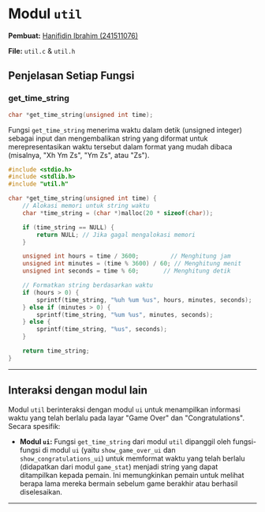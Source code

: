 # Modul `util`

**Pembuat:** [Hanifidin Ibrahim (241511076)](https://github.com/Hanif13579)

**File:** `util.c` & `util.h`

## Penjelasan Setiap Fungsi

### **get_time_string**

```c title="util.h"
char *get_time_string(unsigned int time);
```

Fungsi `get_time_string` menerima waktu dalam detik (unsigned integer) sebagai input dan mengembalikan string yang diformat untuk merepresentasikan waktu tersebut dalam format yang mudah dibaca (misalnya, "Xh Ym Zs", "Ym Zs", atau "Zs").

```c title="util.c"
#include <stdio.h>
#include <stdlib.h>
#include "util.h"

char *get_time_string(unsigned int time) {
    // Alokasi memori untuk string waktu
    char *time_string = (char *)malloc(20 * sizeof(char));

    if (time_string == NULL) {
        return NULL; // Jika gagal mengalokasi memori
    }

    unsigned int hours = time / 3600;         // Menghitung jam
    unsigned int minutes = (time % 3600) / 60; // Menghitung menit
    unsigned int seconds = time % 60;       // Menghitung detik

    // Formatkan string berdasarkan waktu
    if (hours > 0) {
        sprintf(time_string, "%uh %um %us", hours, minutes, seconds);
    } else if (minutes > 0) {
        sprintf(time_string, "%um %us", minutes, seconds);
    } else {
        sprintf(time_string, "%us", seconds);
    }

    return time_string;
}
```

---

## Interaksi dengan modul lain

Modul `util` berinteraksi dengan modul `ui` untuk menampilkan informasi waktu yang telah berlalu pada layar "Game Over" dan "Congratulations". Secara spesifik:

* **Modul `ui`:** Fungsi `get_time_string` dari modul `util` dipanggil oleh fungsi-fungsi di modul `ui` (yaitu `show_game_over_ui` dan `show_congratulations_ui`) untuk memformat waktu yang telah berlalu (didapatkan dari modul `game_stat`) menjadi string yang dapat ditampilkan kepada pemain. Ini memungkinkan pemain untuk melihat berapa lama mereka bermain sebelum game berakhir atau berhasil diselesaikan.

---
